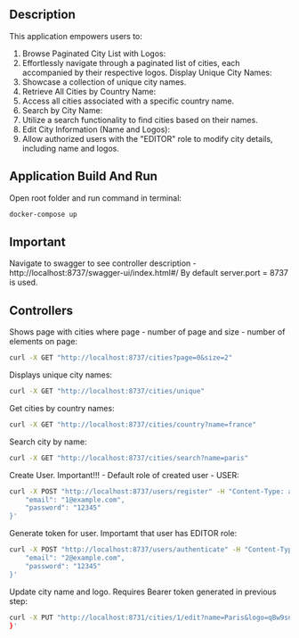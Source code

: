 ## Description
This application empowers users to:
1. Browse Paginated City List with Logos:
2. Effortlessly navigate through a paginated list of cities, each accompanied by their respective logos.
Display Unique City Names:
3. Showcase a collection of unique city names.
4. Retrieve All Cities by Country Name:
5. Access all cities associated with a specific country name.
6. Search by City Name:
7. Utilize a search functionality to find cities based on their names.
8. Edit City Information (Name and Logos):
9. Allow authorized users with the "EDITOR" role to modify city details, including name and logos.

## Application Build And Run
Open root folder and run command in terminal:
```sh
docker-compose up
```

## Important
Navigate to swagger to see controller description - http://localhost:8737/swagger-ui/index.html#/
By default server.port = 8737 is used.

## Controllers
Shows page with cities where page - number of page and size - number of elements on page:
```sh
curl -X GET "http://localhost:8737/cities?page=0&size=2"
```
Displays unique city names:
```sh
curl -X GET "http://localhost:8737/cities/unique"
```
Get cities by country names:
```sh
curl -X GET "http://localhost:8737/cities/country?name=france"
```
Search city by name:
```sh
curl -X GET "http://localhost:8737/cities/search?name=paris"
```
Create User. Important!!! - Default role of created user - USER:
```sh
curl -X POST "http://localhost:8737/users/register" -H "Content-Type: application/json" -d '{
    "email": "1@example.com",
    "password": "12345"
}'
```
Generate token for user. Importamt that user has EDITOR role:
```sh
curl -X POST "http://localhost:8737/users/authenticate" -H "Content-Type: application/json" -d '{
    "email": "2@example.com",
    "password": "12345"
}'
```
Update city name and logo. Requires Bearer token generated in previous step:
```sh
curl -X PUT "http://localhost:8731/cities/1/edit?name=Paris&logo=qBw9snD/Szczecin-PL.png" -H "Authorization: Bearer TOKEN_HERE"
}'
```
